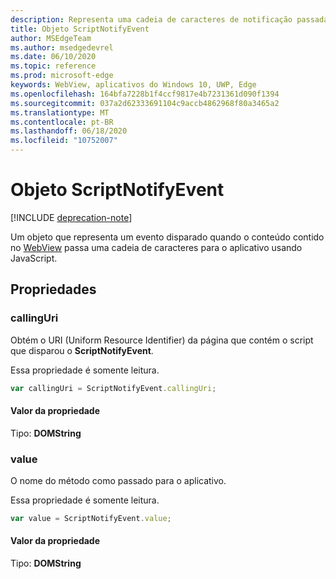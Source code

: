 ```yaml
---
description: Representa uma cadeia de caracteres de notificação passada do conteúdo WebView para o aplicativo
title: Objeto ScriptNotifyEvent
author: MSEdgeTeam
ms.author: msedgedevrel
ms.date: 06/10/2020
ms.topic: reference
ms.prod: microsoft-edge
keywords: WebView, aplicativos do Windows 10, UWP, Edge
ms.openlocfilehash: 164bfa7228b1f4ccf9817e4b7231361d090f1394
ms.sourcegitcommit: 037a2d62333691104c9accb4862968f80a3465a2
ms.translationtype: MT
ms.contentlocale: pt-BR
ms.lasthandoff: 06/18/2020
ms.locfileid: "10752007"
---
```

# Objeto ScriptNotifyEvent  

[!INCLUDE [deprecation-note](../includes/deprecation-note.md)]  

Um objeto que representa um evento disparado quando o conteúdo contido no [WebView](../webview.md) passa uma cadeia de caracteres para o aplicativo usando JavaScript.  

## Propriedades  

### callingUri  

Obtém o URI (Uniform Resource Identifier) da página que contém o script que disparou o **ScriptNotifyEvent**.  

Essa propriedade é somente leitura.  

```javascript
var callingUri = ScriptNotifyEvent.callingUri;
```  

#### Valor da propriedade  

Tipo: **DOMString**  

### value  

O nome do método como passado para o aplicativo.  

Essa propriedade é somente leitura.  

```javascript
var value = ScriptNotifyEvent.value;
```  

#### Valor da propriedade  

Tipo: **DOMString**  
